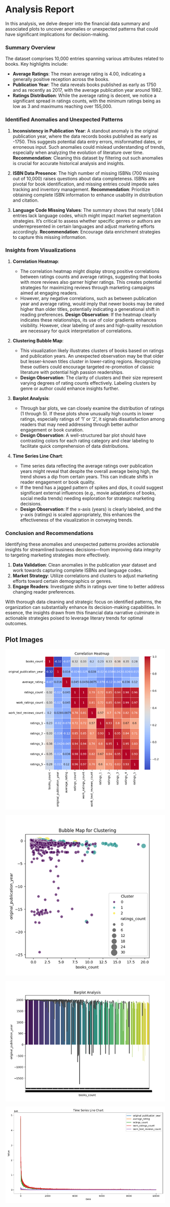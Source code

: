 # Analysis Report

In this analysis, we delve deeper into the financial data summary and associated plots to uncover anomalies or unexpected patterns that could have significant implications for decision-making.

### Summary Overview

The dataset comprises 10,000 entries spanning various attributes related to books. Key highlights include:
- **Average Ratings**: The mean average rating is 4.00, indicating a generally positive reception across the books.
- **Publication Year**: The data reveals books published as early as 1750 and as recently as 2017, with the average publication year around 1982.
- **Ratings Distribution**: While the average rating is decent, we notice a significant spread in ratings counts, with the minimum ratings being as low as 3 and maximums reaching over 155,000.

### Identified Anomalies and Unexpected Patterns

1. **Inconsistency in Publication Year**: A standout anomaly is the original publication year, where the data records books published as early as -1750. This suggests potential data entry errors, misformatted dates, or erroneous input. Such anomalies could mislead understanding of trends, especially when analyzing the evolution of literature over time. **Recommendation**: Cleaning this dataset by filtering out such anomalies is crucial for accurate historical analysis and insights.

2. **ISBN Data Presence**: The high number of missing ISBNs (700 missing out of 10,000) raises questions about data completeness. ISBNs are pivotal for book identification, and missing entries could impede sales tracking and inventory management. **Recommendation**: Prioritize obtaining complete ISBN information to enhance usability in distribution and citation.

3. **Language Code Missing Values**: The summary shows that nearly 1,084 entries lack language codes, which might impact market segmentation strategies. It’s critical to assess whether specific genres or authors are underrepresented in certain languages and adjust marketing efforts accordingly. **Recommendation**: Encourage data enrichment strategies to capture this missing information.

### Insights from Visualizations

1. **Correlation Heatmap**: 
   - The correlation heatmap might display strong positive correlations between ratings counts and average ratings, suggesting that books with more reviews also garner higher ratings. This creates potential strategies for maximizing reviews through marketing campaigns aimed at engaging readers.
   - However, any negative correlations, such as between publication year and average rating, would imply that newer books may be rated higher than older titles, potentially indicating a generational shift in reading preferences. **Design Observation**: If the heatmap clearly indicates these relationships, its use of color gradients enhances visibility. However, clear labeling of axes and high-quality resolution are necessary for quick interpretation of correlations.

2. **Clustering Bubble Map**:
   - This visualization likely illustrates clusters of books based on ratings and publication years. An unexpected observation may be that older but lesser-known titles cluster in lower-rating regions. Recognizing these outliers could encourage targeted re-promotion of classic literature with potential high passion readerships.
   - **Design Observation**: The clarity of clusters and their size represent varying degrees of rating counts effectively. Labeling clusters by genre or author could enhance insights further.

3. **Barplot Analysis**:
   - Through bar plots, we can closely examine the distribution of ratings (1 through 5). If these plots show unusually high counts in lower ratings, especially ratings of ‘1’ or ‘2’, it signals dissatisfaction among readers that may need addressing through better author engagement or book curation.
   - **Design Observation**: A well-structured bar plot should have contrasting colors for each rating category and clear labeling to facilitate quick comprehension of data distributions.

4. **Time Series Line Chart**:
   - Time series data reflecting the average ratings over publication years might reveal that despite the overall average being high, the trend shows a dip from certain years. This can indicate shifts in reader engagement or book quality.
   - If the trend has a jagged pattern of spikes and dips, it could suggest significant external influences (e.g., movie adaptations of books, social media trends) needing exploration for strategic marketing decisions.
   - **Design Observation**: If the x-axis (years) is clearly labeled, and the y-axis (ratings) is scaled appropriately, this enhances the effectiveness of the visualization in conveying trends.

### Conclusion and Recommendations

Identifying these anomalies and unexpected patterns provides actionable insights for streamlined business decisions—from improving data integrity to targeting marketing strategies more effectively. 

1. **Data Validation**: Clean anomalies in the publication year dataset and work towards capturing complete ISBNs and language codes.
2. **Market Strategy**: Utilize correlations and clusters to adjust marketing efforts toward certain demographics or genres.
3. **Engage Readers**: Investigate shifts in ratings over time to better address changing reader preferences.

With thorough data cleaning and strategic focus on identified patterns, the organization can substantially enhance its decision-making capabilities. In essence, the insights drawn from this financial data narrative culminate in actionable strategies poised to leverage literary trends for optimal outcomes.

## Plot Images

![Plot Image](correlation_heatmap.png)

![Plot Image](clustering_bubble_map.png)

![Plot Image](barplot_analysis.png)

![Plot Image](time_series_line_chart.png)

